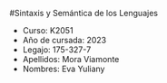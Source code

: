#Sintaxis y Semántica de los Lenguajes
- Curso: K2051
- Año de cursada: 2023
- Legajo: 175-327-7
- Apellidos: Mora Viamonte
- Nombres: Eva Yuliany
